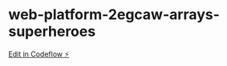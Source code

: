 # web-platform-2egcaw-arrays-superheroes

[Edit in Codeflow ⚡️](https://stackblitz.com/~/github.com/sckchcm-g/web-platform-2egcaw-arrays-superheroes)